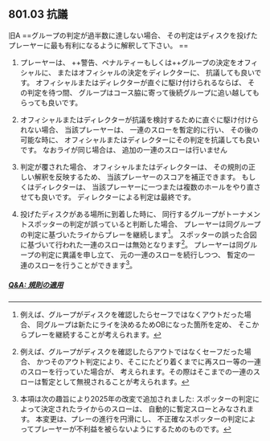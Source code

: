 ## 801.03 抗議

旧A ==グループの判定が過半数に達しない場合、
その判定はディスクを投げたプレーヤーに最も有利になるように解釈して下さい。 ==

1. プレーヤーは、
++警告、ペナルティーもしくは++グループの決定をオフィシャルに、
またはオフィシャルの決定をディレクターに、
抗議しても良いです。
オフィシャルまたはディレクターが直ぐに駆け付けられるならば、
その判定を待つ間、
グループはコース脇に寄って後続グループに追い越してもらっても良いです。

1. オフィシャルまたはディレクターが抗議を検討するために直ぐに駆け付けられない場合、
当該プレーヤーは、
一連のスローを暫定的に行い、
その後の可能な時に、
オフィシャルまたはディレクターにその判定を抗議しても良いです。
なおライが同じ場合は、
追加の一連のスローは行いません

1. 判定が覆された場合、
オフィシャルまたはディレクターは、
その規則の正しい解釈を反映するため、
当該プレーヤーのスコアを補正できます。
もしくはディレクターは、
当該プレーヤーに一つまたは複数のホールをやり直させても良いです。
ディレクターによる判定は最終です。

1. 投げたディスクがある場所に到着した時に、
同行するグループがトーナメントスポッターの判定が誤っていると判断した場合、
プレーヤーは同グループの判定に基づいたライからプレーを継続します[^80103.1]。
スポッターの誤った合図に基づいて行われた一連のスローは無効となります[^80103.2]。
プレーヤーは同グループの判定に異議を申し立て、
元の一連のスローを続行しつつ、
暫定の一連のスローを行うことができます[^80103.3]。


##### [Q&A: 規則の適用](qa-app)


[^80103.1]: 例えば、グループがディスクを確認したらセーフではなくアウトだった場合、
同グループは新たにライを決めるためOBになった箇所を定め、
そこからプレーを継続することが考えられます。

[^80103.2]: 例えば、グループがディスクを確認したらアウトではなくセーフだった場合、
かつそのアウト判定により、そこにたどり着くまでに再スロー等の一連のスローを行っていた場合が、
考えられます。その際はそこまでの一連のスローは暫定として無視されることが考えられます。

[^80103.3]: 本項は次の趣旨により2025年の改変で追加されました:
スポッターの判定によって決定されたライからのスローは、
自動的に暫定スローとみなされます。
本変更は、プレーの進行を円滑にし、
不正確なスポッターの判定によってプレーヤーが不利益を被らないようにするためのものです。
